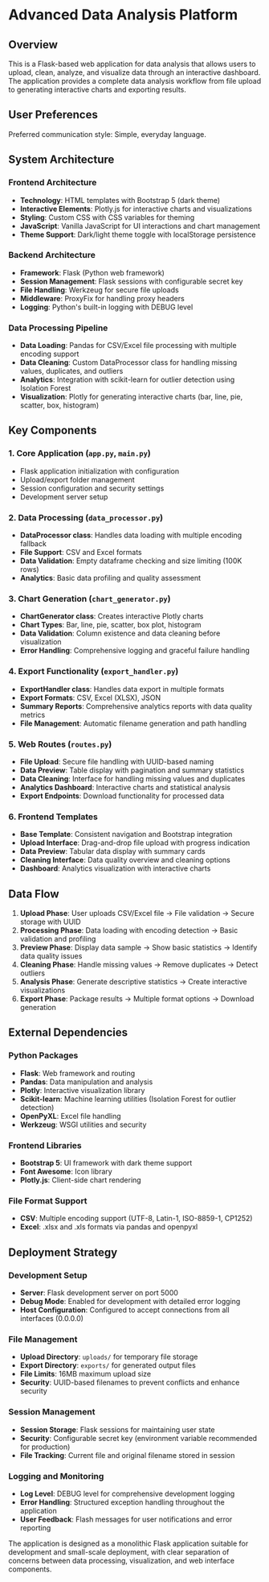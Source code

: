 # Advanced Data Analysis Platform

## Overview

This is a Flask-based web application for data analysis that allows users to upload, clean, analyze, and visualize data through an interactive dashboard. The application provides a complete data analysis workflow from file upload to generating interactive charts and exporting results.

## User Preferences

Preferred communication style: Simple, everyday language.

## System Architecture

### Frontend Architecture
- **Technology**: HTML templates with Bootstrap 5 (dark theme)
- **Interactive Elements**: Plotly.js for interactive charts and visualizations
- **Styling**: Custom CSS with CSS variables for theming
- **JavaScript**: Vanilla JavaScript for UI interactions and chart management
- **Theme Support**: Dark/light theme toggle with localStorage persistence

### Backend Architecture
- **Framework**: Flask (Python web framework)
- **Session Management**: Flask sessions with configurable secret key
- **File Handling**: Werkzeug for secure file uploads
- **Middleware**: ProxyFix for handling proxy headers
- **Logging**: Python's built-in logging with DEBUG level

### Data Processing Pipeline
- **Data Loading**: Pandas for CSV/Excel file processing with multiple encoding support
- **Data Cleaning**: Custom DataProcessor class for handling missing values, duplicates, and outliers
- **Analytics**: Integration with scikit-learn for outlier detection using Isolation Forest
- **Visualization**: Plotly for generating interactive charts (bar, line, pie, scatter, box, histogram)

## Key Components

### 1. Core Application (`app.py`, `main.py`)
- Flask application initialization with configuration
- Upload/export folder management
- Session configuration and security settings
- Development server setup

### 2. Data Processing (`data_processor.py`)
- **DataProcessor class**: Handles data loading with multiple encoding fallback
- **File Support**: CSV and Excel formats
- **Data Validation**: Empty dataframe checking and size limiting (100K rows)
- **Analytics**: Basic data profiling and quality assessment

### 3. Chart Generation (`chart_generator.py`)
- **ChartGenerator class**: Creates interactive Plotly charts
- **Chart Types**: Bar, line, pie, scatter, box plot, histogram
- **Data Validation**: Column existence and data cleaning before visualization
- **Error Handling**: Comprehensive logging and graceful failure handling

### 4. Export Functionality (`export_handler.py`)
- **ExportHandler class**: Handles data export in multiple formats
- **Export Formats**: CSV, Excel (XLSX), JSON
- **Summary Reports**: Comprehensive analytics reports with data quality metrics
- **File Management**: Automatic filename generation and path handling

### 5. Web Routes (`routes.py`)
- **File Upload**: Secure file handling with UUID-based naming
- **Data Preview**: Table display with pagination and summary statistics
- **Data Cleaning**: Interface for handling missing values and duplicates
- **Analytics Dashboard**: Interactive charts and statistical analysis
- **Export Endpoints**: Download functionality for processed data

### 6. Frontend Templates
- **Base Template**: Consistent navigation and Bootstrap integration
- **Upload Interface**: Drag-and-drop file upload with progress indication
- **Data Preview**: Tabular data display with summary cards
- **Cleaning Interface**: Data quality overview and cleaning options
- **Dashboard**: Analytics visualization with interactive charts

## Data Flow

1. **Upload Phase**: User uploads CSV/Excel file → File validation → Secure storage with UUID
2. **Processing Phase**: Data loading with encoding detection → Basic validation and profiling
3. **Preview Phase**: Display data sample → Show basic statistics → Identify data quality issues
4. **Cleaning Phase**: Handle missing values → Remove duplicates → Detect outliers
5. **Analysis Phase**: Generate descriptive statistics → Create interactive visualizations
6. **Export Phase**: Package results → Multiple format options → Download generation

## External Dependencies

### Python Packages
- **Flask**: Web framework and routing
- **Pandas**: Data manipulation and analysis
- **Plotly**: Interactive visualization library
- **Scikit-learn**: Machine learning utilities (Isolation Forest for outlier detection)
- **OpenPyXL**: Excel file handling
- **Werkzeug**: WSGI utilities and security

### Frontend Libraries
- **Bootstrap 5**: UI framework with dark theme support
- **Font Awesome**: Icon library
- **Plotly.js**: Client-side chart rendering

### File Format Support
- **CSV**: Multiple encoding support (UTF-8, Latin-1, ISO-8859-1, CP1252)
- **Excel**: .xlsx and .xls formats via pandas and openpyxl

## Deployment Strategy

### Development Setup
- **Server**: Flask development server on port 5000
- **Debug Mode**: Enabled for development with detailed error logging
- **Host Configuration**: Configured to accept connections from all interfaces (0.0.0.0)

### File Management
- **Upload Directory**: `uploads/` for temporary file storage
- **Export Directory**: `exports/` for generated output files
- **File Limits**: 16MB maximum upload size
- **Security**: UUID-based filenames to prevent conflicts and enhance security

### Session Management
- **Session Storage**: Flask sessions for maintaining user state
- **Security**: Configurable secret key (environment variable recommended for production)
- **File Tracking**: Current file and original filename stored in session

### Logging and Monitoring
- **Log Level**: DEBUG level for comprehensive development logging
- **Error Handling**: Structured exception handling throughout the application
- **User Feedback**: Flash messages for user notifications and error reporting

The application is designed as a monolithic Flask application suitable for development and small-scale deployment, with clear separation of concerns between data processing, visualization, and web interface components.